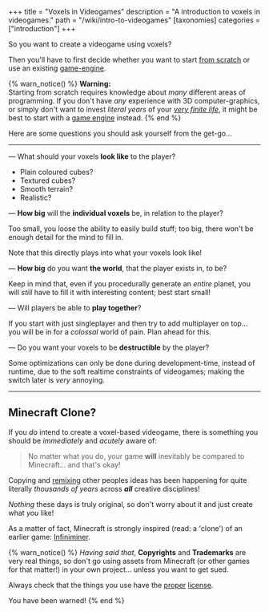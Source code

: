 +++
title = "Voxels in Videogames"
description = "A introduction to voxels in videogames."
path = "/wiki/intro-to-videogames"
[taxonomies]
categories = ["introduction"]
+++

So you want to create a videogame using voxels?

<!-- more -->

Then you'll have to first decide whether you want to start [from scratch](/wiki/engines/from-scratch)
or use an existing [game-engine](/wiki/engines/).

{% warn_notice() %}
    **Warning:**  
    Starting from scratch requires knowledge about *many* different areas of programming.
    If you don't have *any* experience with 3D computer-graphics,
    or simply don't want to invest *literal years* of your
    [*very finite life*](https://www.youtube.com/watch?v=JXeJANDKwDc),
    it might be best to start with a [game engine](/wiki/engines) instead.
{% end %}

Here are some questions you should ask yourself from the get-go...

---

&mdash; What should your voxels **look like** to the player?

- Plain coloured cubes?
- Textured cubes?
- Smooth terrain?
- Realistic?

&mdash; **How big** will the **individual voxels** be, in relation to the player?

Too small, you loose the ability to easily build stuff;
too big, there won't be enough detail for the mind to fill in.

Note that this directly plays into what your voxels look like!

&mdash; **How big** do you want **the world**, that the player exists in, to be?

Keep in mind that, even if you procedurally generate an *entire* planet,
you will *still* have to fill it with interesting content; best start small!

&mdash; Will players be able to **play together**?

If you start with just singleplayer and then try to add multiplayer on top...
you will be in for a *colossal* world of pain. Plan ahead for this.

&mdash; Do you want your voxels to be **destructible** by the player?

Some optimizations can only be done during development-time, instead of runtime,
due to the soft realtime constraints of videogames;
making the switch later is *very* annoying.

---

## Minecraft Clone?

If you *do* intend to create a voxel-based videogame,
there is something you should be *immediately* and *acutely* aware of:

> No matter what you do, your game **will** inevitably be compared to Minecraft... and that's okay!

Copying and [remixing](https://www.youtube.com/watch?v=MZ2GuvUWaP8) other peoples ideas
has been happening for quite literally *thousands of years* across ***all*** creative disciplines!

*Nothing* these days is truly original, so don't worry about it and just create what *you* like!

As a matter of fact, Minecraft is strongly inspired (read: a 'clone') of an earlier game: [Infiniminer](https://en.wikipedia.org/wiki/Zachtronics#Infiniminer).

{% warn_notice() %}
*Having said that*, **Copyrights** and **Trademarks** are very real things,
so don't go using assets from Minecraft (or other games for that matter!) in your own project... unless you want to get sued.

Always check that the things you use have the [proper](https://choosealicense.com/) [license](https://tldrlegal.com/).

You have been warned!
{% end %}
